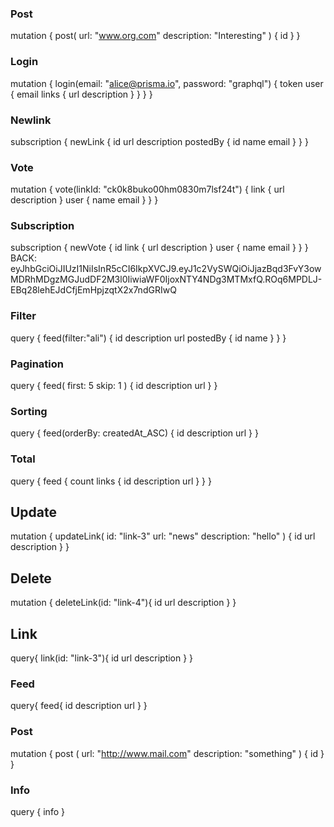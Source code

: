 ### Post
mutation {
  post(
    url: "www.org.com"
    description: "Interesting"
  ) {
    id
  }
}
### Login
mutation {
  login(email: "alice@prisma.io", password: "graphql") {
    token
    user {
      email
      links {
        url
        description
      }
    }
  }
}
### Newlink
subscription {
  newLink {
      id
      url
      description
      postedBy {
        id
        name
        email
      }
  }
}
### Vote
mutation {
  vote(linkId: "ck0k8buko00hm0830m7lsf24t") {
    link {
      url
      description
    }
    user {
      name
      email
    }
  }
}

### Subscription
subscription {
  newVote {
    id
    link {
      url
      description
    }
    user {
      name
      email
    }
  }
}
BACK: eyJhbGciOiJIUzI1NiIsInR5cCI6IkpXVCJ9.eyJ1c2VySWQiOiJjazBqd3FvY3owMDRhMDgzMGJudDF2M3l0IiwiaWF0IjoxNTY4NDg3MTMxfQ.ROq6MPDLJ-EBq28lehEJdCfjEmHpjzqtX2x7ndGRIwQ

### Filter
query {
  feed(filter:"ali") {
    id
  	description
    url
    postedBy {
      id
      name
    }
  }
}

### Pagination
query {
  feed(
    first: 5
    skip: 1
  ) {
    id
    description
    url
  }
}

### Sorting
query {
  feed(orderBy: createdAt_ASC) {
    id
    description
    url
  }
}

### Total
query {
  feed {
    count
    links {
      id
      description
      url
    }
  }
}

## Update
mutation {
  updateLink(
    id: "link-3"
    url: "news"
    description: "hello"
  ) {
    id
    url
  	description
  }
}

## Delete
mutation {
  deleteLink(id: "link-4"){
    id
    url
    description
  }
}

## Link
query{
  link(id: "link-3"){
    id
    url
    description
  }
}

### Feed
query{
  feed{
    id
    description
    url
  }
}

### Post
mutation {
  post (
    url: "http://www.mail.com"
    description: "something"
  ) {
    id
  }
}

### Info
query {
  info
}
